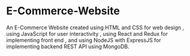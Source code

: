 # E-Commerce-Website
An E-Commerce Website created using HTML and CSS for web design , using  JavaScript for  user interactivity , using React and Redux for implementing  front end , and using  NodeJS  with  ExpressJS for implementing backend REST API using MongoDB. 

